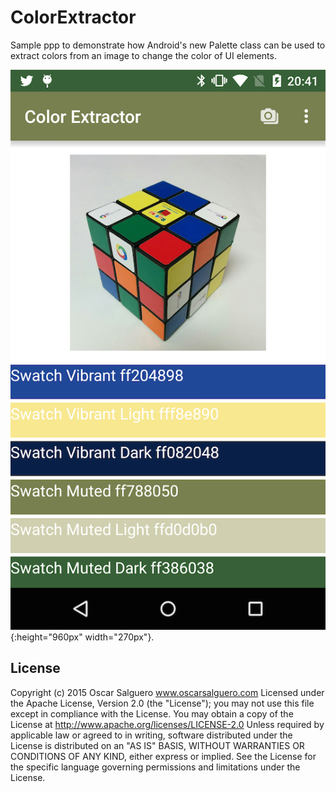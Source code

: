 # ColorExtractor
Sample ppp to demonstrate how Android's new Palette class can be used to extract colors from an image to change the color of UI elements.


![Image of Color Tracker](color-extractor.png){:height="960px" width="270px"}.


License
-------
Copyright (c) 2015 Oscar Salguero www.oscarsalguero.com
Licensed under the Apache License, Version 2.0 (the "License"); you may
not use this file except in compliance with the License. You may obtain
a copy of the License at http://www.apache.org/licenses/LICENSE-2.0
Unless required by applicable law or agreed to in writing, software
distributed under the License is distributed on an "AS IS" BASIS,
WITHOUT WARRANTIES OR CONDITIONS OF ANY KIND, either express or implied.
See the License for the specific language governing permissions and
limitations under the License.
